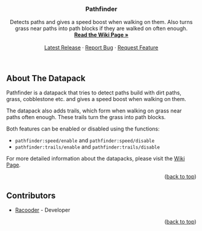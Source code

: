 <a name="readme-top"></a>

<h3 align="center">Pathfinder</h3>

<p align="center">
    Detects paths and gives a speed boost when walking on them. Also turns grass near paths into path blocks if they are walked on often enough.
    <br/>
    <a href="https://github.com/Racoonia-Datapacks/datapacks/wiki/Pathfinder"><strong>Read the Wiki Page »</strong></a>
    <br/>
    <br/>
    <a href="https://github.com/Racoonia-Datapacks/datapacks/releases/tag/pathfinder-v1.0">Latest Release</a>
    ·
    <a href="https://github.com/Racoonia-Datapacks/datapacks/issues/new?assignees=&labels=bug,pathfinder&projects=&template=bug_report.yaml&title=%5BBug%5D%3A+">Report Bug</a>
    ·
    <a href="https://github.com/Racoonia-Datapacks/datapacks/issues/new?assignees=&labels=enhancement,pathfinder&projects=&template=feature_request.yaml&title=%5BFeature%5D%3A+">Request Feature</a>
</p>
</div>

<br/>

<!-- ABOUT THE DATAPACK -->
## About The Datapack

Pathfinder is a datapack that tries to detect paths build with dirt paths, grass, cobblestone etc. and gives a speed boost when walking on them.

The datapack also adds trails, which form when walking on grass near paths often enough. These trails turn the grass into path blocks.

Both features can be enabled or disabled using the functions:
* `pathfinder:speed/enable` and `pathfinder:speed/disable`
* `pathfinder:trails/enable` and `pathfinder:trails/disable`

For more detailed information about the datapacks, please visit the [Wiki Page](https://github.com/Racoonia-Datapacks/datapacks/wiki/Pathfinder).

<p align="right">(<a href="#readme-top">back to top</a>)</p>

<!-- CONTRIBUTORS -->
## Contributors

* [Racooder](https://github.com/Racooder) - Developer

<p align="right">(<a href="#readme-top">back to top</a>)</p>
